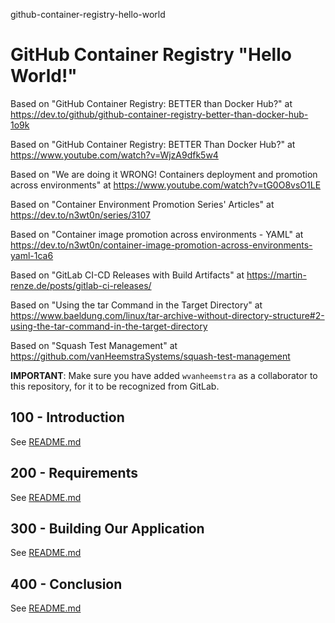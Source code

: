 github-container-registry-hello-world
# GitHub Container Registry "Hello World!"

Based on "GitHub Container Registry: BETTER than Docker Hub?" at https://dev.to/github/github-container-registry-better-than-docker-hub-1o9k

Based on "GitHub Container Registry: BETTER Than Docker Hub?" at https://www.youtube.com/watch?v=WjzA9dfk5w4

Based on "We are doing it WRONG! Containers deployment and promotion across environments" at https://www.youtube.com/watch?v=tG0O8vsO1LE

Based on "Container Environment Promotion Series' Articles" at https://dev.to/n3wt0n/series/3107

Based on "Container image promotion across environments - YAML" at https://dev.to/n3wt0n/container-image-promotion-across-environments-yaml-1ca6

Based on "GitLab CI-CD Releases with Build Artifacts" at https://martin-renze.de/posts/gitlab-ci-releases/

Based on "Using the tar Command in the Target Directory" at https://www.baeldung.com/linux/tar-archive-without-directory-structure#2-using-the-tar-command-in-the-target-directory

Based on "Squash Test Management" at https://github.com/vanHeemstraSystems/squash-test-management

**IMPORTANT**: Make sure you have added ```wvanheemstra``` as a collaborator to this repository, for it to be recognized from GitLab.

## 100 - Introduction

See [README.md](./100/README.md)

## 200 - Requirements

See [README.md](./200/README.md)

## 300 - Building Our Application

See [README.md](./300/README.md)

## 400 - Conclusion

See [README.md](./400/README.md)

